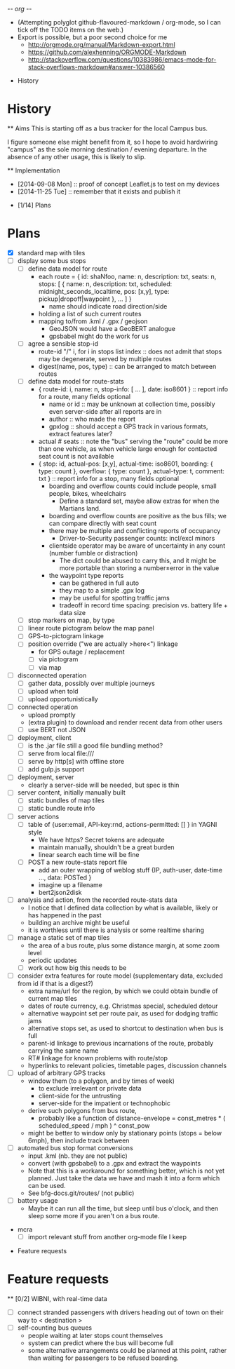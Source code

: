 -*- org -*-

- (Attempting polyglot github-flavoured-markdown / org-mode,
  so I can tick off the TODO items on the web.)
- Export is possible, but a poor second choice for me
  - http://orgmode.org/manual/Markdown-export.html
  - https://github.com/alexhenning/ORGMODE-Markdown
  - http://stackoverflow.com/questions/10383986/emacs-mode-for-stack-overflows-markdown#answer-10386560

* History
# History
** Aims
This is starting off as a bus tracker for the local Campus bus.

I figure someone else might benefit from it, so I hope to avoid
hardwiring "campus" as the sole morning destination / evening
departure.  In the absence of any other usage, this is likely to slip.

** Implementation
- [2014-09-08 Mon] :: proof of concept Leaflet.js to test on my devices
- [2014-11-25 Tue] :: remember that it exists and publish it

* [1/14] Plans
# Plans
- [X] standard map with tiles
- [ ] display some bus stops
  - [ ] define data model for route
    - each route = { id: shaNfoo, name: n, description: txt, seats: n, stops: [ { name: n, description: txt, scheduled: midnight_seconds_localtime, pos: [x,y], type: pickup|dropoff|waypoint }, ... ] }
      - name should indicate road direction/side
    - holding a list of such current routes
    - mapping to/from .kml / .gpx / geojson
      - GeoJSON would have a GeoBERT analogue
      - gpsbabel might do the work for us
  - [ ] agree a sensible stop-id
    - route-id "/" i, for i in stops list index :: does not admit that stops may be degenerate, served by multiple routes
    - digest(name, pos, type) :: can be arranged to match between routes
  - [ ] define data model for route-stats
    - { route-id: i, name: n, stop-info: [ ... ], date: iso8601 } :: report info for a route, many fields optional
      - name or id :: may be unknown at collection time, possibly even server-side after all reports are in
      - author :: who made the report
      - gpxlog :: should accept a GPS track in various formats, extract features later?
    - actual # seats :: note the "bus" serving the "route" could be more than one vehicle, as when vehicle large enough for contacted seat count is not available
    - { stop: id, actual-pos: [x,y], actual-time: iso8601, boarding: { type: count }, overflow: { type: count }, actual-type: t, comment: txt } :: report info for a stop, many fields optional
      - boarding and overflow counts could include people, small people, bikes, wheelchairs
        - Define a standard set, maybe allow extras for when the Martians land.
      - boarding and overflow counts are positive as the bus fills; we can compare directly with seat count
      - there may be multiple and conflicting reports of occupancy
        - Driver-to-Security passenger counts: incl/excl minors
      - clientside operator may be aware of uncertainty in any count (number fumble or distraction)
        - The dict could be abused to carry this, and it might be more portable than storing a number±error in the value
      - the waypoint type reports
        - can be gathered in full auto
        - they map to a simple .gpx log
        - may be useful for spotting traffic jams
        - tradeoff in record time spacing: precision vs. battery life + data size
  - [ ] stop markers on map, by type
  - [ ] linear route pictogram below the map panel
  - [ ] GPS-to-pictogram linkage
  - [ ] position override ("we are actually >here<") linkage
    - for GPS outage / replacement
    - [ ] via pictogram
    - [ ] via map
- [ ] disconnected operation
  - [ ] gather data, possibly over multiple journeys
  - [ ] upload when told
  - [ ] upload opportunistically
- [ ] connected operation
  - upload promptly
  - (extra plugin) to download and render recent data from other users
  - [ ] use BERT not JSON
- [ ] deployment, client
  - [ ] is the .jar file still a good file bundling method?
  - [ ] serve from local file:///
  - [ ] serve by http[s] with offline store
  - [ ] add gulp.js support
- [ ] deployment, server
  - clearly a server-side will be needed, but spec is thin
- [ ] server content, initially manually built
  - [ ] static bundles of map tiles
  - [ ] static bundle route info
- [ ] server actions
  - [ ] table of {user:email, API-key:rnd, actions-permitted: [] } in YAGNI style
    - We have https?  Secret tokens are adequate
    - maintain manually, shouldn't be a great burden
    - linear search each time will be fine
  - [ ] POST a new route-stats report file
    - add an outer wrapping of weblog stuff {IP, auth-user, date-time ..., data: POSTed }
    - imagine up a filename
    - bert2json2disk
- [ ] analysis and action, from the recorded route-stats data
  - I notice that I defined data collection by what is available, likely or has happened in the past
  - building an archive might be useful
  - it is worthless until there is analysis or some realtime sharing
- [ ] manage a static set of map tiles
  - the area of a bus route, plus some distance margin, at some zoom level
  - periodic updates
  - [ ] work out how big this needs to be
- [ ] consider extra features for route model (supplementary data, excluded from id if that is a digest?)
  - extra name/url for the region, by which we could obtain bundle of current map tiles
  - dates of route currency, e.g. Christmas special, scheduled detour
  - alternative waypoint set per route pair, as used for dodging traffic jams
  - alternative stops set, as used to shortcut to destination when bus is full
  - parent-id linkage to previous incarnations of the route, probably carrying the same name
  - RT# linkage for known problems with route/stop
  - hyperlinks to relevant policies, timetable pages, discussion channels
- [ ] upload of arbitrary GPS tracks
  - window them (to a polygon, and by times of week)
    - to exclude irrelevant or private data
    - client-side for the untrusting
    - server-side for the impatient or technophobic
  - derive such polygons from bus route,
    - probably like a function of distance-envelope = const_metres * ( scheduled_speed / mph ) ^ const_pow
  - might be better to window only by stationary points (stops = below 6mph), then include track between
- [ ] automated bus stop format conversions
  - input .kml (nb. they are not public)
  - convert (with gpsbabel) to a .gpx and extract the waypoints
  - Note that this is a workaround for something better, which is not
    yet planned.  Just take the data we have and mash it into a form
    which can be used.
  - See bfg-docs.git/routes/ (not public)
- [ ] battery usage
  - Maybe it can run all the time, but sleep until bus o'clock, and
    then sleep some more if you aren't on a bus route.
- mcra
  - [ ] import relevant stuff from another org-mode file I keep

* Feature requests
# Feature requests
** [0/2] WIBNI, with real-time data
- [ ] connect stranded passengers with drivers heading out of town on their way to < destination >
- [ ] self-counting bus queues
  - people waiting at later stops count themselves
  - system can predict where the bus will become full
  - some alternative arrangements could be planned at this point,
    rather than waiting for passengers to be refused boarding.
